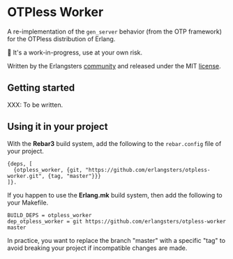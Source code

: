 # OTPless Worker

A re-implementation of the `gen_server` behavior (from the OTP framework) for
the OTPless distribution of Erlang.

:construction: It's a work-in-progress, use at your own risk.

Written by the Erlangsters [community](https://www.erlangsters.org/) and
released under the MIT [license](/https://opensource.org/license/mit).

## Getting started

XXX: To be written.

## Using it in your project

With the **Rebar3** build system, add the following to the `rebar.config` file
of your project.

```
{deps, [
  {otpless_worker, {git, "https://github.com/erlangsters/otpless-worker.git", {tag, "master"}}}
]}.
```

If you happen to use the **Erlang.mk** build system, then add the following to
your Makefile.

```
BUILD_DEPS = otpless_worker
dep_otpless_worker = git https://github.com/erlangsters/otpless-worker master
```

In practice, you want to replace the branch "master" with a specific "tag" to
avoid breaking your project if incompatible changes are made.
